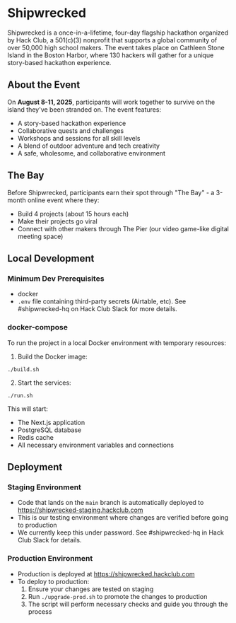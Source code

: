 # Shipwrecked

Shipwrecked is a once-in-a-lifetime, four-day flagship hackathon organized by Hack Club, a 501(c)(3) nonprofit that supports a global community of over 50,000 high school makers. The event takes place on Cathleen Stone Island in the Boston Harbor, where 130 hackers will gather for a unique story-based hackathon experience.

## About the Event

On **August 8-11, 2025**, participants will work together to survive on the island they've been stranded on. The event features:
- A story-based hackathon experience
- Collaborative quests and challenges
- Workshops and sessions for all skill levels
- A blend of outdoor adventure and tech creativity
- A safe, wholesome, and collaborative environment

## The Bay

Before Shipwrecked, participants earn their spot through "The Bay" - a 3-month online event where they:
- Build 4 projects (about 15 hours each)
- Make their projects go viral
- Connect with other makers through The Pier (our video game-like digital meeting space)

## Local Development

### Minimum Dev Prerequisites
- docker
- ```.env``` file containing third-party secrets (Airtable, etc).  See #shipwrecked-hq on Hack Club Slack for more details.

### docker-compose
To run the project in a local Docker environment with temporary resources:

1. Build the Docker image:
```shell
./build.sh
```

2. Start the services:
```shell
./run.sh
```

This will start:
- The Next.js application
- PostgreSQL database
- Redis cache
- All necessary environment variables and connections

## Deployment

### Staging Environment
- Code that lands on the `main` branch is automatically deployed to https://shipwrecked-staging.hackclub.com
- This is our testing environment where changes are verified before going to production
- We currently keep this under password.  See #shipwrecked-hq in Hack Club Slack for details.

### Production Environment
- Production is deployed at https://shipwrecked.hackclub.com
- To deploy to production:
  1. Ensure your changes are tested on staging
  2. Run `./upgrade-prod.sh` to promote the changes to production
  3. The script will perform necessary checks and guide you through the process
